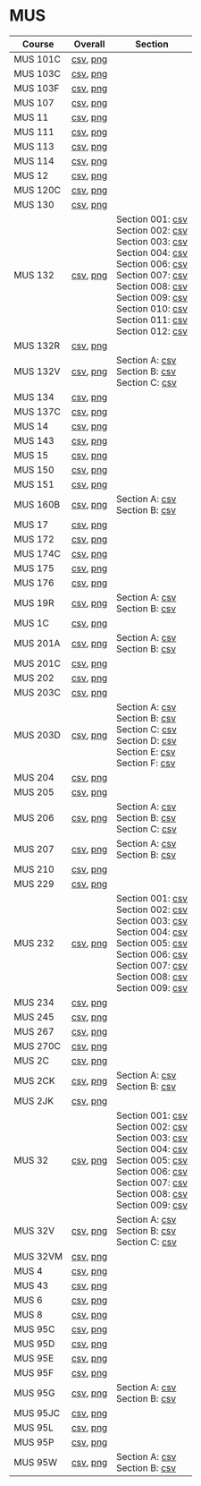 # MUS

| Course | Overall | Section |
| ------ | ------- | ------- |
| MUS 101C | [csv](https://github.com/UCSD-Historical-Enrollment-Data/2025Spring/blob/main/overall/MUS%20101C.csv), [png](https://raw.githubusercontent.com/UCSD-Historical-Enrollment-Data/2025Spring/main/plot_overall/MUS%20101C.png) |  |
| MUS 103C | [csv](https://github.com/UCSD-Historical-Enrollment-Data/2025Spring/blob/main/overall/MUS%20103C.csv), [png](https://raw.githubusercontent.com/UCSD-Historical-Enrollment-Data/2025Spring/main/plot_overall/MUS%20103C.png) |  |
| MUS 103F | [csv](https://github.com/UCSD-Historical-Enrollment-Data/2025Spring/blob/main/overall/MUS%20103F.csv), [png](https://raw.githubusercontent.com/UCSD-Historical-Enrollment-Data/2025Spring/main/plot_overall/MUS%20103F.png) |  |
| MUS 107 | [csv](https://github.com/UCSD-Historical-Enrollment-Data/2025Spring/blob/main/overall/MUS%20107.csv), [png](https://raw.githubusercontent.com/UCSD-Historical-Enrollment-Data/2025Spring/main/plot_overall/MUS%20107.png) |  |
| MUS 11 | [csv](https://github.com/UCSD-Historical-Enrollment-Data/2025Spring/blob/main/overall/MUS%2011.csv), [png](https://raw.githubusercontent.com/UCSD-Historical-Enrollment-Data/2025Spring/main/plot_overall/MUS%2011.png) |  |
| MUS 111 | [csv](https://github.com/UCSD-Historical-Enrollment-Data/2025Spring/blob/main/overall/MUS%20111.csv), [png](https://raw.githubusercontent.com/UCSD-Historical-Enrollment-Data/2025Spring/main/plot_overall/MUS%20111.png) |  |
| MUS 113 | [csv](https://github.com/UCSD-Historical-Enrollment-Data/2025Spring/blob/main/overall/MUS%20113.csv), [png](https://raw.githubusercontent.com/UCSD-Historical-Enrollment-Data/2025Spring/main/plot_overall/MUS%20113.png) |  |
| MUS 114 | [csv](https://github.com/UCSD-Historical-Enrollment-Data/2025Spring/blob/main/overall/MUS%20114.csv), [png](https://raw.githubusercontent.com/UCSD-Historical-Enrollment-Data/2025Spring/main/plot_overall/MUS%20114.png) |  |
| MUS 12 | [csv](https://github.com/UCSD-Historical-Enrollment-Data/2025Spring/blob/main/overall/MUS%2012.csv), [png](https://raw.githubusercontent.com/UCSD-Historical-Enrollment-Data/2025Spring/main/plot_overall/MUS%2012.png) |  |
| MUS 120C | [csv](https://github.com/UCSD-Historical-Enrollment-Data/2025Spring/blob/main/overall/MUS%20120C.csv), [png](https://raw.githubusercontent.com/UCSD-Historical-Enrollment-Data/2025Spring/main/plot_overall/MUS%20120C.png) |  |
| MUS 130 | [csv](https://github.com/UCSD-Historical-Enrollment-Data/2025Spring/blob/main/overall/MUS%20130.csv), [png](https://raw.githubusercontent.com/UCSD-Historical-Enrollment-Data/2025Spring/main/plot_overall/MUS%20130.png) |  |
| MUS 132 | [csv](https://github.com/UCSD-Historical-Enrollment-Data/2025Spring/blob/main/overall/MUS%20132.csv), [png](https://raw.githubusercontent.com/UCSD-Historical-Enrollment-Data/2025Spring/main/plot_overall/MUS%20132.png) | Section 001: [csv](https://github.com/UCSD-Historical-Enrollment-Data/2025Spring/blob/main/section/MUS%20132_001.csv)<br>Section 002: [csv](https://github.com/UCSD-Historical-Enrollment-Data/2025Spring/blob/main/section/MUS%20132_002.csv)<br>Section 003: [csv](https://github.com/UCSD-Historical-Enrollment-Data/2025Spring/blob/main/section/MUS%20132_003.csv)<br>Section 004: [csv](https://github.com/UCSD-Historical-Enrollment-Data/2025Spring/blob/main/section/MUS%20132_004.csv)<br>Section 006: [csv](https://github.com/UCSD-Historical-Enrollment-Data/2025Spring/blob/main/section/MUS%20132_006.csv)<br>Section 007: [csv](https://github.com/UCSD-Historical-Enrollment-Data/2025Spring/blob/main/section/MUS%20132_007.csv)<br>Section 008: [csv](https://github.com/UCSD-Historical-Enrollment-Data/2025Spring/blob/main/section/MUS%20132_008.csv)<br>Section 009: [csv](https://github.com/UCSD-Historical-Enrollment-Data/2025Spring/blob/main/section/MUS%20132_009.csv)<br>Section 010: [csv](https://github.com/UCSD-Historical-Enrollment-Data/2025Spring/blob/main/section/MUS%20132_010.csv)<br>Section 011: [csv](https://github.com/UCSD-Historical-Enrollment-Data/2025Spring/blob/main/section/MUS%20132_011.csv)<br>Section 012: [csv](https://github.com/UCSD-Historical-Enrollment-Data/2025Spring/blob/main/section/MUS%20132_012.csv) |
| MUS 132R | [csv](https://github.com/UCSD-Historical-Enrollment-Data/2025Spring/blob/main/overall/MUS%20132R.csv), [png](https://raw.githubusercontent.com/UCSD-Historical-Enrollment-Data/2025Spring/main/plot_overall/MUS%20132R.png) |  |
| MUS 132V | [csv](https://github.com/UCSD-Historical-Enrollment-Data/2025Spring/blob/main/overall/MUS%20132V.csv), [png](https://raw.githubusercontent.com/UCSD-Historical-Enrollment-Data/2025Spring/main/plot_overall/MUS%20132V.png) | Section A: [csv](https://github.com/UCSD-Historical-Enrollment-Data/2025Spring/blob/main/section/MUS%20132V_A.csv)<br>Section B: [csv](https://github.com/UCSD-Historical-Enrollment-Data/2025Spring/blob/main/section/MUS%20132V_B.csv)<br>Section C: [csv](https://github.com/UCSD-Historical-Enrollment-Data/2025Spring/blob/main/section/MUS%20132V_C.csv) |
| MUS 134 | [csv](https://github.com/UCSD-Historical-Enrollment-Data/2025Spring/blob/main/overall/MUS%20134.csv), [png](https://raw.githubusercontent.com/UCSD-Historical-Enrollment-Data/2025Spring/main/plot_overall/MUS%20134.png) |  |
| MUS 137C | [csv](https://github.com/UCSD-Historical-Enrollment-Data/2025Spring/blob/main/overall/MUS%20137C.csv), [png](https://raw.githubusercontent.com/UCSD-Historical-Enrollment-Data/2025Spring/main/plot_overall/MUS%20137C.png) |  |
| MUS 14 | [csv](https://github.com/UCSD-Historical-Enrollment-Data/2025Spring/blob/main/overall/MUS%2014.csv), [png](https://raw.githubusercontent.com/UCSD-Historical-Enrollment-Data/2025Spring/main/plot_overall/MUS%2014.png) |  |
| MUS 143 | [csv](https://github.com/UCSD-Historical-Enrollment-Data/2025Spring/blob/main/overall/MUS%20143.csv), [png](https://raw.githubusercontent.com/UCSD-Historical-Enrollment-Data/2025Spring/main/plot_overall/MUS%20143.png) |  |
| MUS 15 | [csv](https://github.com/UCSD-Historical-Enrollment-Data/2025Spring/blob/main/overall/MUS%2015.csv), [png](https://raw.githubusercontent.com/UCSD-Historical-Enrollment-Data/2025Spring/main/plot_overall/MUS%2015.png) |  |
| MUS 150 | [csv](https://github.com/UCSD-Historical-Enrollment-Data/2025Spring/blob/main/overall/MUS%20150.csv), [png](https://raw.githubusercontent.com/UCSD-Historical-Enrollment-Data/2025Spring/main/plot_overall/MUS%20150.png) |  |
| MUS 151 | [csv](https://github.com/UCSD-Historical-Enrollment-Data/2025Spring/blob/main/overall/MUS%20151.csv), [png](https://raw.githubusercontent.com/UCSD-Historical-Enrollment-Data/2025Spring/main/plot_overall/MUS%20151.png) |  |
| MUS 160B | [csv](https://github.com/UCSD-Historical-Enrollment-Data/2025Spring/blob/main/overall/MUS%20160B.csv), [png](https://raw.githubusercontent.com/UCSD-Historical-Enrollment-Data/2025Spring/main/plot_overall/MUS%20160B.png) | Section A: [csv](https://github.com/UCSD-Historical-Enrollment-Data/2025Spring/blob/main/section/MUS%20160B_A.csv)<br>Section B: [csv](https://github.com/UCSD-Historical-Enrollment-Data/2025Spring/blob/main/section/MUS%20160B_B.csv) |
| MUS 17 | [csv](https://github.com/UCSD-Historical-Enrollment-Data/2025Spring/blob/main/overall/MUS%2017.csv), [png](https://raw.githubusercontent.com/UCSD-Historical-Enrollment-Data/2025Spring/main/plot_overall/MUS%2017.png) |  |
| MUS 172 | [csv](https://github.com/UCSD-Historical-Enrollment-Data/2025Spring/blob/main/overall/MUS%20172.csv), [png](https://raw.githubusercontent.com/UCSD-Historical-Enrollment-Data/2025Spring/main/plot_overall/MUS%20172.png) |  |
| MUS 174C | [csv](https://github.com/UCSD-Historical-Enrollment-Data/2025Spring/blob/main/overall/MUS%20174C.csv), [png](https://raw.githubusercontent.com/UCSD-Historical-Enrollment-Data/2025Spring/main/plot_overall/MUS%20174C.png) |  |
| MUS 175 | [csv](https://github.com/UCSD-Historical-Enrollment-Data/2025Spring/blob/main/overall/MUS%20175.csv), [png](https://raw.githubusercontent.com/UCSD-Historical-Enrollment-Data/2025Spring/main/plot_overall/MUS%20175.png) |  |
| MUS 176 | [csv](https://github.com/UCSD-Historical-Enrollment-Data/2025Spring/blob/main/overall/MUS%20176.csv), [png](https://raw.githubusercontent.com/UCSD-Historical-Enrollment-Data/2025Spring/main/plot_overall/MUS%20176.png) |  |
| MUS 19R | [csv](https://github.com/UCSD-Historical-Enrollment-Data/2025Spring/blob/main/overall/MUS%2019R.csv), [png](https://raw.githubusercontent.com/UCSD-Historical-Enrollment-Data/2025Spring/main/plot_overall/MUS%2019R.png) | Section A: [csv](https://github.com/UCSD-Historical-Enrollment-Data/2025Spring/blob/main/section/MUS%2019R_A.csv)<br>Section B: [csv](https://github.com/UCSD-Historical-Enrollment-Data/2025Spring/blob/main/section/MUS%2019R_B.csv) |
| MUS 1C | [csv](https://github.com/UCSD-Historical-Enrollment-Data/2025Spring/blob/main/overall/MUS%201C.csv), [png](https://raw.githubusercontent.com/UCSD-Historical-Enrollment-Data/2025Spring/main/plot_overall/MUS%201C.png) |  |
| MUS 201A | [csv](https://github.com/UCSD-Historical-Enrollment-Data/2025Spring/blob/main/overall/MUS%20201A.csv), [png](https://raw.githubusercontent.com/UCSD-Historical-Enrollment-Data/2025Spring/main/plot_overall/MUS%20201A.png) | Section A: [csv](https://github.com/UCSD-Historical-Enrollment-Data/2025Spring/blob/main/section/MUS%20201A_A.csv)<br>Section B: [csv](https://github.com/UCSD-Historical-Enrollment-Data/2025Spring/blob/main/section/MUS%20201A_B.csv) |
| MUS 201C | [csv](https://github.com/UCSD-Historical-Enrollment-Data/2025Spring/blob/main/overall/MUS%20201C.csv), [png](https://raw.githubusercontent.com/UCSD-Historical-Enrollment-Data/2025Spring/main/plot_overall/MUS%20201C.png) |  |
| MUS 202 | [csv](https://github.com/UCSD-Historical-Enrollment-Data/2025Spring/blob/main/overall/MUS%20202.csv), [png](https://raw.githubusercontent.com/UCSD-Historical-Enrollment-Data/2025Spring/main/plot_overall/MUS%20202.png) |  |
| MUS 203C | [csv](https://github.com/UCSD-Historical-Enrollment-Data/2025Spring/blob/main/overall/MUS%20203C.csv), [png](https://raw.githubusercontent.com/UCSD-Historical-Enrollment-Data/2025Spring/main/plot_overall/MUS%20203C.png) |  |
| MUS 203D | [csv](https://github.com/UCSD-Historical-Enrollment-Data/2025Spring/blob/main/overall/MUS%20203D.csv), [png](https://raw.githubusercontent.com/UCSD-Historical-Enrollment-Data/2025Spring/main/plot_overall/MUS%20203D.png) | Section A: [csv](https://github.com/UCSD-Historical-Enrollment-Data/2025Spring/blob/main/section/MUS%20203D_A.csv)<br>Section B: [csv](https://github.com/UCSD-Historical-Enrollment-Data/2025Spring/blob/main/section/MUS%20203D_B.csv)<br>Section C: [csv](https://github.com/UCSD-Historical-Enrollment-Data/2025Spring/blob/main/section/MUS%20203D_C.csv)<br>Section D: [csv](https://github.com/UCSD-Historical-Enrollment-Data/2025Spring/blob/main/section/MUS%20203D_D.csv)<br>Section E: [csv](https://github.com/UCSD-Historical-Enrollment-Data/2025Spring/blob/main/section/MUS%20203D_E.csv)<br>Section F: [csv](https://github.com/UCSD-Historical-Enrollment-Data/2025Spring/blob/main/section/MUS%20203D_F.csv) |
| MUS 204 | [csv](https://github.com/UCSD-Historical-Enrollment-Data/2025Spring/blob/main/overall/MUS%20204.csv), [png](https://raw.githubusercontent.com/UCSD-Historical-Enrollment-Data/2025Spring/main/plot_overall/MUS%20204.png) |  |
| MUS 205 | [csv](https://github.com/UCSD-Historical-Enrollment-Data/2025Spring/blob/main/overall/MUS%20205.csv), [png](https://raw.githubusercontent.com/UCSD-Historical-Enrollment-Data/2025Spring/main/plot_overall/MUS%20205.png) |  |
| MUS 206 | [csv](https://github.com/UCSD-Historical-Enrollment-Data/2025Spring/blob/main/overall/MUS%20206.csv), [png](https://raw.githubusercontent.com/UCSD-Historical-Enrollment-Data/2025Spring/main/plot_overall/MUS%20206.png) | Section A: [csv](https://github.com/UCSD-Historical-Enrollment-Data/2025Spring/blob/main/section/MUS%20206_A.csv)<br>Section B: [csv](https://github.com/UCSD-Historical-Enrollment-Data/2025Spring/blob/main/section/MUS%20206_B.csv)<br>Section C: [csv](https://github.com/UCSD-Historical-Enrollment-Data/2025Spring/blob/main/section/MUS%20206_C.csv) |
| MUS 207 | [csv](https://github.com/UCSD-Historical-Enrollment-Data/2025Spring/blob/main/overall/MUS%20207.csv), [png](https://raw.githubusercontent.com/UCSD-Historical-Enrollment-Data/2025Spring/main/plot_overall/MUS%20207.png) | Section A: [csv](https://github.com/UCSD-Historical-Enrollment-Data/2025Spring/blob/main/section/MUS%20207_A.csv)<br>Section B: [csv](https://github.com/UCSD-Historical-Enrollment-Data/2025Spring/blob/main/section/MUS%20207_B.csv) |
| MUS 210 | [csv](https://github.com/UCSD-Historical-Enrollment-Data/2025Spring/blob/main/overall/MUS%20210.csv), [png](https://raw.githubusercontent.com/UCSD-Historical-Enrollment-Data/2025Spring/main/plot_overall/MUS%20210.png) |  |
| MUS 229 | [csv](https://github.com/UCSD-Historical-Enrollment-Data/2025Spring/blob/main/overall/MUS%20229.csv), [png](https://raw.githubusercontent.com/UCSD-Historical-Enrollment-Data/2025Spring/main/plot_overall/MUS%20229.png) |  |
| MUS 232 | [csv](https://github.com/UCSD-Historical-Enrollment-Data/2025Spring/blob/main/overall/MUS%20232.csv), [png](https://raw.githubusercontent.com/UCSD-Historical-Enrollment-Data/2025Spring/main/plot_overall/MUS%20232.png) | Section 001: [csv](https://github.com/UCSD-Historical-Enrollment-Data/2025Spring/blob/main/section/MUS%20232_001.csv)<br>Section 002: [csv](https://github.com/UCSD-Historical-Enrollment-Data/2025Spring/blob/main/section/MUS%20232_002.csv)<br>Section 003: [csv](https://github.com/UCSD-Historical-Enrollment-Data/2025Spring/blob/main/section/MUS%20232_003.csv)<br>Section 004: [csv](https://github.com/UCSD-Historical-Enrollment-Data/2025Spring/blob/main/section/MUS%20232_004.csv)<br>Section 005: [csv](https://github.com/UCSD-Historical-Enrollment-Data/2025Spring/blob/main/section/MUS%20232_005.csv)<br>Section 006: [csv](https://github.com/UCSD-Historical-Enrollment-Data/2025Spring/blob/main/section/MUS%20232_006.csv)<br>Section 007: [csv](https://github.com/UCSD-Historical-Enrollment-Data/2025Spring/blob/main/section/MUS%20232_007.csv)<br>Section 008: [csv](https://github.com/UCSD-Historical-Enrollment-Data/2025Spring/blob/main/section/MUS%20232_008.csv)<br>Section 009: [csv](https://github.com/UCSD-Historical-Enrollment-Data/2025Spring/blob/main/section/MUS%20232_009.csv) |
| MUS 234 | [csv](https://github.com/UCSD-Historical-Enrollment-Data/2025Spring/blob/main/overall/MUS%20234.csv), [png](https://raw.githubusercontent.com/UCSD-Historical-Enrollment-Data/2025Spring/main/plot_overall/MUS%20234.png) |  |
| MUS 245 | [csv](https://github.com/UCSD-Historical-Enrollment-Data/2025Spring/blob/main/overall/MUS%20245.csv), [png](https://raw.githubusercontent.com/UCSD-Historical-Enrollment-Data/2025Spring/main/plot_overall/MUS%20245.png) |  |
| MUS 267 | [csv](https://github.com/UCSD-Historical-Enrollment-Data/2025Spring/blob/main/overall/MUS%20267.csv), [png](https://raw.githubusercontent.com/UCSD-Historical-Enrollment-Data/2025Spring/main/plot_overall/MUS%20267.png) |  |
| MUS 270C | [csv](https://github.com/UCSD-Historical-Enrollment-Data/2025Spring/blob/main/overall/MUS%20270C.csv), [png](https://raw.githubusercontent.com/UCSD-Historical-Enrollment-Data/2025Spring/main/plot_overall/MUS%20270C.png) |  |
| MUS 2C | [csv](https://github.com/UCSD-Historical-Enrollment-Data/2025Spring/blob/main/overall/MUS%202C.csv), [png](https://raw.githubusercontent.com/UCSD-Historical-Enrollment-Data/2025Spring/main/plot_overall/MUS%202C.png) |  |
| MUS 2CK | [csv](https://github.com/UCSD-Historical-Enrollment-Data/2025Spring/blob/main/overall/MUS%202CK.csv), [png](https://raw.githubusercontent.com/UCSD-Historical-Enrollment-Data/2025Spring/main/plot_overall/MUS%202CK.png) | Section A: [csv](https://github.com/UCSD-Historical-Enrollment-Data/2025Spring/blob/main/section/MUS%202CK_A.csv)<br>Section B: [csv](https://github.com/UCSD-Historical-Enrollment-Data/2025Spring/blob/main/section/MUS%202CK_B.csv) |
| MUS 2JK | [csv](https://github.com/UCSD-Historical-Enrollment-Data/2025Spring/blob/main/overall/MUS%202JK.csv), [png](https://raw.githubusercontent.com/UCSD-Historical-Enrollment-Data/2025Spring/main/plot_overall/MUS%202JK.png) |  |
| MUS 32 | [csv](https://github.com/UCSD-Historical-Enrollment-Data/2025Spring/blob/main/overall/MUS%2032.csv), [png](https://raw.githubusercontent.com/UCSD-Historical-Enrollment-Data/2025Spring/main/plot_overall/MUS%2032.png) | Section 001: [csv](https://github.com/UCSD-Historical-Enrollment-Data/2025Spring/blob/main/section/MUS%2032_001.csv)<br>Section 002: [csv](https://github.com/UCSD-Historical-Enrollment-Data/2025Spring/blob/main/section/MUS%2032_002.csv)<br>Section 003: [csv](https://github.com/UCSD-Historical-Enrollment-Data/2025Spring/blob/main/section/MUS%2032_003.csv)<br>Section 004: [csv](https://github.com/UCSD-Historical-Enrollment-Data/2025Spring/blob/main/section/MUS%2032_004.csv)<br>Section 005: [csv](https://github.com/UCSD-Historical-Enrollment-Data/2025Spring/blob/main/section/MUS%2032_005.csv)<br>Section 006: [csv](https://github.com/UCSD-Historical-Enrollment-Data/2025Spring/blob/main/section/MUS%2032_006.csv)<br>Section 007: [csv](https://github.com/UCSD-Historical-Enrollment-Data/2025Spring/blob/main/section/MUS%2032_007.csv)<br>Section 008: [csv](https://github.com/UCSD-Historical-Enrollment-Data/2025Spring/blob/main/section/MUS%2032_008.csv)<br>Section 009: [csv](https://github.com/UCSD-Historical-Enrollment-Data/2025Spring/blob/main/section/MUS%2032_009.csv) |
| MUS 32V | [csv](https://github.com/UCSD-Historical-Enrollment-Data/2025Spring/blob/main/overall/MUS%2032V.csv), [png](https://raw.githubusercontent.com/UCSD-Historical-Enrollment-Data/2025Spring/main/plot_overall/MUS%2032V.png) | Section A: [csv](https://github.com/UCSD-Historical-Enrollment-Data/2025Spring/blob/main/section/MUS%2032V_A.csv)<br>Section B: [csv](https://github.com/UCSD-Historical-Enrollment-Data/2025Spring/blob/main/section/MUS%2032V_B.csv)<br>Section C: [csv](https://github.com/UCSD-Historical-Enrollment-Data/2025Spring/blob/main/section/MUS%2032V_C.csv) |
| MUS 32VM | [csv](https://github.com/UCSD-Historical-Enrollment-Data/2025Spring/blob/main/overall/MUS%2032VM.csv), [png](https://raw.githubusercontent.com/UCSD-Historical-Enrollment-Data/2025Spring/main/plot_overall/MUS%2032VM.png) |  |
| MUS 4 | [csv](https://github.com/UCSD-Historical-Enrollment-Data/2025Spring/blob/main/overall/MUS%204.csv), [png](https://raw.githubusercontent.com/UCSD-Historical-Enrollment-Data/2025Spring/main/plot_overall/MUS%204.png) |  |
| MUS 43 | [csv](https://github.com/UCSD-Historical-Enrollment-Data/2025Spring/blob/main/overall/MUS%2043.csv), [png](https://raw.githubusercontent.com/UCSD-Historical-Enrollment-Data/2025Spring/main/plot_overall/MUS%2043.png) |  |
| MUS 6 | [csv](https://github.com/UCSD-Historical-Enrollment-Data/2025Spring/blob/main/overall/MUS%206.csv), [png](https://raw.githubusercontent.com/UCSD-Historical-Enrollment-Data/2025Spring/main/plot_overall/MUS%206.png) |  |
| MUS 8 | [csv](https://github.com/UCSD-Historical-Enrollment-Data/2025Spring/blob/main/overall/MUS%208.csv), [png](https://raw.githubusercontent.com/UCSD-Historical-Enrollment-Data/2025Spring/main/plot_overall/MUS%208.png) |  |
| MUS 95C | [csv](https://github.com/UCSD-Historical-Enrollment-Data/2025Spring/blob/main/overall/MUS%2095C.csv), [png](https://raw.githubusercontent.com/UCSD-Historical-Enrollment-Data/2025Spring/main/plot_overall/MUS%2095C.png) |  |
| MUS 95D | [csv](https://github.com/UCSD-Historical-Enrollment-Data/2025Spring/blob/main/overall/MUS%2095D.csv), [png](https://raw.githubusercontent.com/UCSD-Historical-Enrollment-Data/2025Spring/main/plot_overall/MUS%2095D.png) |  |
| MUS 95E | [csv](https://github.com/UCSD-Historical-Enrollment-Data/2025Spring/blob/main/overall/MUS%2095E.csv), [png](https://raw.githubusercontent.com/UCSD-Historical-Enrollment-Data/2025Spring/main/plot_overall/MUS%2095E.png) |  |
| MUS 95F | [csv](https://github.com/UCSD-Historical-Enrollment-Data/2025Spring/blob/main/overall/MUS%2095F.csv), [png](https://raw.githubusercontent.com/UCSD-Historical-Enrollment-Data/2025Spring/main/plot_overall/MUS%2095F.png) |  |
| MUS 95G | [csv](https://github.com/UCSD-Historical-Enrollment-Data/2025Spring/blob/main/overall/MUS%2095G.csv), [png](https://raw.githubusercontent.com/UCSD-Historical-Enrollment-Data/2025Spring/main/plot_overall/MUS%2095G.png) | Section A: [csv](https://github.com/UCSD-Historical-Enrollment-Data/2025Spring/blob/main/section/MUS%2095G_A.csv)<br>Section B: [csv](https://github.com/UCSD-Historical-Enrollment-Data/2025Spring/blob/main/section/MUS%2095G_B.csv) |
| MUS 95JC | [csv](https://github.com/UCSD-Historical-Enrollment-Data/2025Spring/blob/main/overall/MUS%2095JC.csv), [png](https://raw.githubusercontent.com/UCSD-Historical-Enrollment-Data/2025Spring/main/plot_overall/MUS%2095JC.png) |  |
| MUS 95L | [csv](https://github.com/UCSD-Historical-Enrollment-Data/2025Spring/blob/main/overall/MUS%2095L.csv), [png](https://raw.githubusercontent.com/UCSD-Historical-Enrollment-Data/2025Spring/main/plot_overall/MUS%2095L.png) |  |
| MUS 95P | [csv](https://github.com/UCSD-Historical-Enrollment-Data/2025Spring/blob/main/overall/MUS%2095P.csv), [png](https://raw.githubusercontent.com/UCSD-Historical-Enrollment-Data/2025Spring/main/plot_overall/MUS%2095P.png) |  |
| MUS 95W | [csv](https://github.com/UCSD-Historical-Enrollment-Data/2025Spring/blob/main/overall/MUS%2095W.csv), [png](https://raw.githubusercontent.com/UCSD-Historical-Enrollment-Data/2025Spring/main/plot_overall/MUS%2095W.png) | Section A: [csv](https://github.com/UCSD-Historical-Enrollment-Data/2025Spring/blob/main/section/MUS%2095W_A.csv)<br>Section B: [csv](https://github.com/UCSD-Historical-Enrollment-Data/2025Spring/blob/main/section/MUS%2095W_B.csv) |
